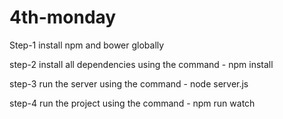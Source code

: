 # 4th-monday

Step-1 install npm and bower globally

step-2 install all dependencies using the command -
       npm install
       
step-3 run the server using the command -
       node server.js
       
step-4 run the project using the command -
       npm run watch
